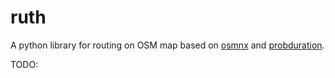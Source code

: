 # ruth

A python library for routing on OSM map based on [osmnx](https://github.com/gboeing/osmnx) and [probduration](https://code.it4i.cz/everest/py-probduration).

TODO:
